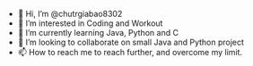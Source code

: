 - 👋 Hi, I’m @chutrgiabao8302
- 👀 I’m interested in Coding and Workout
- 🌱 I’m currently learning Java, Python and C
- 💞️ I’m looking to collaborate on small Java and Python project
- 📫 How to reach me to reach further, and overcome my limit.

<!---
chutrgiabao8302/chutrgiabao8302 is a ✨ special ✨ repository because its `README.md` (this file) appears on your GitHub profile.
You can click the Preview link to take a look at your changes.
--->
